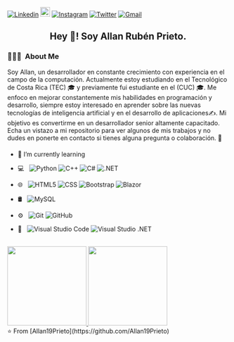 [![Linkedin](https://img.shields.io/badge/-LinkedIn-blue?style=flat&logo=Linkedin&logoColor=white)](https://www.linkedin.com/in/allan-prieto-sofware-engineer-b20567149/)
[<img src="https://img.shields.io/github/followers/Allan19Prieto?label=follow&style=social" height="22" title="Follow me" />](https://github.com/Allan19Prieto) 
[![Instagram](https://img.shields.io/badge/-Instagram-c13584?style=flat&labelColor=c13584&logo=instagram&logoColor=white)](https://www.instagram.com/rubenprietoba)
[![Twitter](https://img.shields.io/badge/-Twitter-1DA1F2?style=flat&labelColor=1DA1F2&logo=twitter&logoColor=white)](https://twitter.com/AllanPrieto3)
[![Gmail](https://img.shields.io/badge/-Gmail-c14438?style=flat&logo=Gmail&logoColor=white)](mailto:leandra.silva@ccc.ufcg.edu.br)

<h2 align="center"> Hey 👋! Soy Allan Rubén Prieto.</h2>

<h3> 👨🏻‍💻 &nbsp;About Me </h3>

Soy Allan, un desarrollador en constante crecimiento con experiencia en el campo de la computación. Actualmente estoy estudiando en el Tecnológico de Costa Rica (TEC) 🎓 y previamente fui estudiante en el (CUC) 🎓. Me enfoco en mejorar constantemente mis habilidades en programación y desarrollo, siempre estoy interesado en aprender sobre las nuevas tecnologías de inteligencia artificial y en el desarrollo de aplicaciones✍️. Mi objetivo es convertirme en un desarrollador senior altamente capacitado. Echa un vistazo a mi repositorio para ver algunos de mis trabajos y no dudes en ponerte en contacto si tienes alguna pregunta o colaboración. 💼

- 🌱 I’m currently learning <img height="20">

- 💻 &nbsp;
  ![Python](https://img.shields.io/badge/-Python-333333?style=flat&logo=python)
  ![C++](https://img.shields.io/badge/-C++-333333?style=flat&logo=C%2B%2B&logoColor=00599C)
  ![C#](https://img.shields.io/badge/-C%23-333333?style=flat&logo=C%23&logoColor=00599C)
  ![.NET](https://img.shields.io/badge/-.NET-333333?style=flat&logo=.NET&logoColor=00599C)
- 🌐 &nbsp;
  ![HTML5](https://img.shields.io/badge/-HTML5-333333?style=flat&logo=HTML5)
  ![CSS](https://img.shields.io/badge/-CSS-333333?style=flat&logo=CSS3&logoColor=1572B6)
  ![Bootstrap](https://img.shields.io/badge/-Bootstrap-333333?style=flat&logo=bootstrap&logoColor=563D7C)
  ![Blazor](https://img.shields.io/badge/-Blazor-333333?style=flat&logo=Blazor&logoColor=00599C)
- 🛢 &nbsp;
  ![MySQL](https://img.shields.io/badge/-MySQL-333333?style=flat&logo=mysql)
- ⚙️ &nbsp;
  ![Git](https://img.shields.io/badge/-Git-333333?style=flat&logo=git)
  ![GitHub](https://img.shields.io/badge/-GitHub-333333?style=flat&logo=github)
- 🔧 &nbsp;
  ![Visual Studio Code](https://img.shields.io/badge/-Visual%20Studio%20Code-333333?style=flat&logo=visual-studio-code&logoColor=007ACC)
  ![Visual Studio .NET](https://img.shields.io/badge/-Visual%20Studio%20.NET-333333?style=flat&logo=Visual%20Studio&logoColor=F400A1)
<br/>

<a href="https://github.com/Allan19Prieto">
  <img height="180em" src="https://github-readme-stats.vercel.app/api/?username=Allan19Prieto&theme=buefy&layout=compact" />
  <img height="180em" src="https://github-readme-stats.vercel.app/api/top-langs/?username=Allan19Prieto&theme=buefy&layout=compact" />
</a>
<br/>
⭐️ From [Allan19Prieto](https://github.com/Allan19Prieto)
